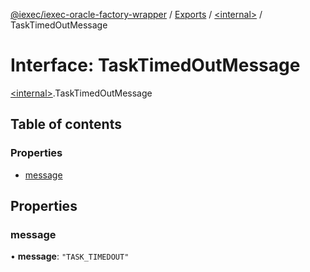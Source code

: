 [@iexec/iexec-oracle-factory-wrapper](../README.md) / [Exports](../modules.md) / [\<internal\>](../modules/internal_.md) / TaskTimedOutMessage

# Interface: TaskTimedOutMessage

[\<internal\>](../modules/internal_.md).TaskTimedOutMessage

## Table of contents

### Properties

- [message](internal_.TaskTimedOutMessage.md#message)

## Properties

### message

• **message**: ``"TASK_TIMEDOUT"``
